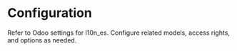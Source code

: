 # Configuration

Refer to Odoo settings for l10n_es. Configure related models, access rights, and options as needed.

